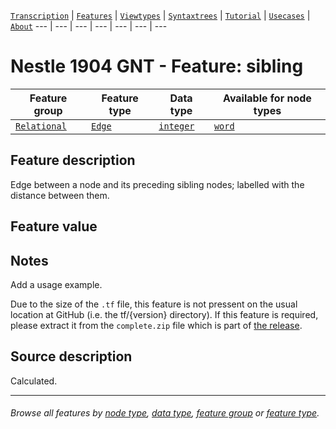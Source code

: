 <a name="start"></a>
[`Transcription`](../transcription.md#start) | [`Features`](README.md#start) | [`Viewtypes`](../viewtypes.md#start) | [`Syntaxtrees`](../syntaxtrees.md#start) | [`Tutorial`](../../tutorial/README.md#start) | [`Usecases`](../usecases/README.md#start) | [`About`](../about.md#start)
---  | --- | --- | --- | --- | --- | ---

# Nestle 1904 GNT - Feature: sibling

Feature group | Feature type | Data type | Available for node types
---  | --- | --- | ---
[`Relational`](featuresbygroup.md#relational-features) | [`Edge`](featuresbyfeaturetype.md#edge-features) | [`integer`](featuresbydatatype.md#integer-datatype)  | [`word`](featuresbynodetype.md#word-nodes)

## Feature description

Edge between a node and its preceding sibling nodes;  labelled with the distance between them.

## Feature value

## Notes

Add a usage example.

Due to the size of the `.tf` file, this feature is not pressent on the usual location at GitHub (i.e. the tf/{version} directory). If this feature is required, please extract it from the `complete.zip` file which is part of [the release](https://github.com/saulocantanhede/tfgreek2/releases).

## Source description

Calculated.

---
###### *Browse all features by [node type](featuresbynodetype.md#start), [data type](featuresbydatatype.md#start), [feature group](featuresbygroup.md#start) or [feature type](featuresbyfeaturetype.md#start).*
